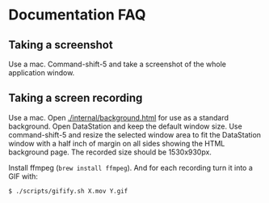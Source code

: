 # Documentation FAQ

## Taking a screenshot

Use a mac. Command-shift-5 and take a screenshot of the whole application window.

## Taking a screen recording

Use a mac. Open
[./internal/background.html](./internal/background.html) for use as a
standard background. Open DataStation and keep the default window
size. Use command-shift-5 and resize the selected window area to fit
the DataStation window with a half inch of margin on all sides showing
the HTML background page. The recorded size should be 1530x930px.

Install ffmpeg (`brew install ffmpeg`). And for each recording turn it into a GIF with:

```bash
$ ./scripts/gifify.sh X.mov Y.gif
```
